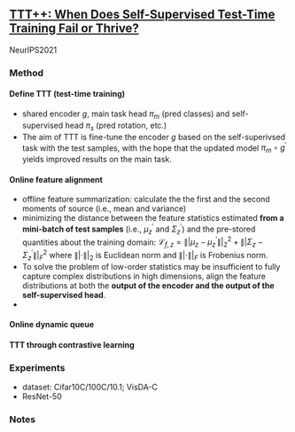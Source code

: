 ## [TTT++: When Does Self-Supervised Test-Time Training Fail or Thrive?](https://proceedings.neurips.cc/paper_files/paper/2021/hash/b618c3210e934362ac261db280128c22-Abstract.html)

NeurIPS2021

### Method
#### Define TTT (test-time training)
- shared encoder $g$, main task head $\pi_m$ (pred classes) and self-supervised head $\pi_s$ (pred rotation, etc.)
- The aim of TTT is fine-tune the encoder $g$ based on the self-superivsed task with the test samples, with the hope that the updated model $\pi_m \circ g^\prime$ yields improved results on the main task.

#### Online feature alignment
- offline feature summarization: calculate the the first and the second moments of source (i.e., mean and variance)
- minimizing the distance between the feature statistics estimated **from a mini-batch of test samples** (i.e., $\mu_z^{\prime}$ and $\Sigma_z^{\prime}$) and the pre-stored quantities about the training domain: $\mathcal{L}_{f, z}=\left\||\mu_z-\mu_z^{\prime}\right\||_2^2+\left\||\Sigma_z-\Sigma_z^{\prime}\right\||_F^2$ where $\||\cdot\||_2$ is Euclidean norm and $\||\cdot\||_F$ is Frobenius norm.
- To solve the problem of low-order statistics may be insufficient to fully capture complex distributions in high dimensions, align the feature distributions at both the **output of the encoder and the output of the self-supervised head**.
- 
#### Online dynamic queue

#### TTT through contrastive learning

### Experiments
- dataset: Cifar10C/100C/10.1; VisDA-C
- ResNet-50
### Notes
